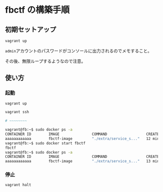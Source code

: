 # fbctf の構築手順

## 初期セットアップ

```bash
vagrant up
```

`admin`アカウントのパスワードがコンソールに出力されるのでメモすること。

その後、無限ループするようなので注意。

## 使い方

### 起動

```bash
vagrant up

vagrant ssh

# ~~~~~~~~

vagrant@fb:~$ sudo docker ps -a
CONTAINER ID        IMAGE               COMMAND                  CREATED             STATUS                            PORTS               NAMES
aaaaaaaaaaaa        fbctf-image         "./extra/service_s..."   12 minutes ago      Exited (137) About a minute ago                       fbctf
vagrant@fb:~$ sudo docker start fbctf
fbctf
vagrant@fb:~$ sudo docker ps -a
CONTAINER ID        IMAGE               COMMAND                  CREATED             STATUS              PORTS                                      NAMES
aaaaaaaaaaaa        fbctf-image         "./extra/service_s..."   13 minutes ago      Up 6 seconds        0.0.0.0:80->80/tcp, 0.0.0.0:443->443/tcp   fbctf
```

### 停止

```bash
vagrant halt
```
